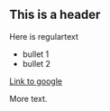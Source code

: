 ## This is a header

Here is regulartext

* bullet 1
* bullet 2

[Link to google](http://www.google.com)

More text.
